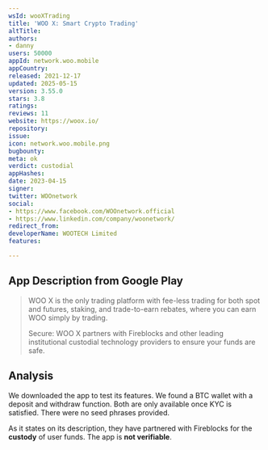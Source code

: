 ```yaml
---
wsId: wooXTrading
title: 'WOO X: Smart Crypto Trading'
altTitle: 
authors:
- danny
users: 50000
appId: network.woo.mobile
appCountry: 
released: 2021-12-17
updated: 2025-05-15
version: 3.55.0
stars: 3.8
ratings: 
reviews: 11
website: https://woox.io/
repository: 
issue: 
icon: network.woo.mobile.png
bugbounty: 
meta: ok
verdict: custodial
appHashes: 
date: 2023-04-15
signer: 
twitter: WOOnetwork
social:
- https://www.facebook.com/WOOnetwork.official
- https://www.linkedin.com/company/woonetwork/
redirect_from: 
developerName: WOOTECH Limited
features: 

---
```


## App Description from Google Play 

> WOO X is the only trading platform with fee-less trading for both spot and futures, staking, and trade-to-earn rebates, where you can earn WOO simply by trading.
>
> Secure: WOO X partners with Fireblocks and other leading institutional custodial technology providers to ensure your funds are safe.

## Analysis 

We downloaded the app to test its features. We found a BTC wallet with a deposit and withdraw function. Both are only available once KYC is satisfied. There were no seed phrases provided. 

As it states on its description, they have partnered with Fireblocks for the **custody** of user funds. The app is **not verifiable**.
